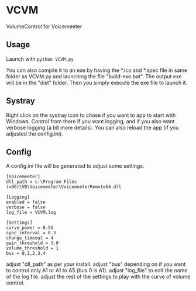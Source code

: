 # VCVM
VolumeControl for Voicemeeter

## Usage
Launch with `python VCVM.py`

You can also compile it to an exe by having the *.ico and *.spec file in same folder as VCVM.py and launching the file "build-exe.bat". The output exe will be in the "dist" folder.
Then you simply execute the exe file to launch it.

## Systray
Right click on the systray icon to chose if you want to app to start with Windows.
Control from there if you want logging, and if you also want verbose logging (a bit more details).
You can also reload the app (if you adjusted the config.ini).

## Config
A config.ini file will be generated to adjust some settings.

```
[Voicemeeter]
dll_path = c:\Program Files (x86)\VB\Voicemeeter\VoicemeeterRemote64.dll

[Logging]
enabled = false
verbose = false
log_file = VCVM.log

[Settings]
curve_power = 0.55
sync_interval = 0.3
change_timeout = 4
gain_threshold = 3.0
volume_threshold = 1
bus = 0,1,2,3,4
```
adjust "dll_path" as per your install.
adjust "bus" depending on if you want to control only A1 or A1 to A5 (bus 0 is A1).
adjust "log_file" to edit the name of the log file.
adjust the rest of the settings to play with the curve of volume control.
